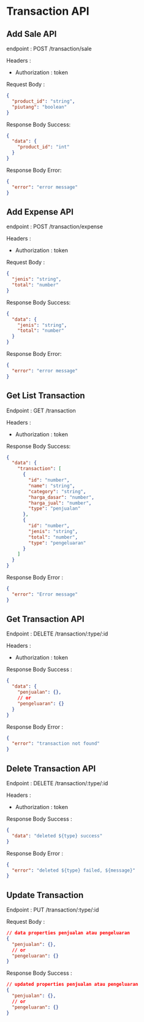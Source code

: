 # Transaction API

## Add Sale API

endpoint : POST /transaction/sale

Headers :

- Authorization : token

Request Body :

```json
{
  "product_id": "string",
  "piutang": "boolean"
}
```

Response Body Success:

```json
{
  "data": {
    "product_id": "int"
  }
}
```

Response Body Error:

```json
{
  "error": "error message"
}
```

## Add Expense API

endpoint : POST /transaction/expense

Headers :

- Authorization : token

Request Body :

```json
{
  "jenis": "string",
  "total": "number"
}
```

Response Body Success:

```json
{
  "data": {
    "jenis": "string",
    "total": "number"
  }
}
```

Response Body Error:

```json
{
  "error": "error message"
}
```

## Get List Transaction

Endpoint : GET /transaction

Headers :

- Authorization : token

Response Body Success:

```json
{
  "data": {
    "transaction": [
      {
        "id": "number",
        "name": "string",
        "category": "string",
        "harga_dasar": "number",
        "harga_jual": "number",
        "type": "penjualan"
      },
      {
        "id": "number",
        "jenis": "string",
        "total": "number",
        "type": "pengeluaran"
      }
    ]
  }
}
```

Response Body Error :

```json
{
  "error": "Error message"
}
```

## Get Transaction API

Endpoint : DELETE /transaction/:type/:id

Headers :

- Authorization : token

Response Body Success :

```json
{
  "data": {
    "penjualan": {},
    // or
    "pengeluaran": {}
  }
}
```

Response Body Error :

```json
{
  "error": "transaction not found"
}
```

## Delete Transaction API

Endpoint : DELETE /transaction/:type/:id

Headers :

- Authorization : token

Response Body Success :

```json
{
  "data": "deleted ${type} success"
}
```

Response Body Error :

```json
{
  "error": "deleted ${type} failed, ${message}"
}
```

## Update Transaction

Endpoint : PUT /transaction/:type/:id

Request Body :

```json
// data properties penjualan atau pengeluaran
{
  "penjualan": {},
  // or
  "pengeluaran": {}
}
```

Response Body Success :

```json
// updated properties penjualan atau pengeluaran
{
  "penjualan": {},
  // or
  "pengeluaran": {}
}
```
